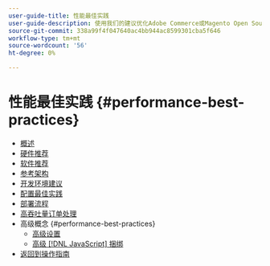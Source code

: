 ```yaml
---
user-guide-title: 性能最佳实践
user-guide-description: 使用我们的建议优化Adobe Commerce或Magento Open Source生产部署的性能。
source-git-commit: 338a99f4f047640ac4bb944ac8599301cba5f646
workflow-type: tm+mt
source-wordcount: '56'
ht-degree: 0%

---
```



# 性能最佳实践 {#performance-best-practices}

- [概述](overview.md)
- [硬件推荐](hardware.md)
- [软件推荐](software.md)
- [参考架构](reference-architecture.md)
- [开发环境建议](development-environment.md)
- [配置最佳实践](configuration.md)
- [部署流程](deployment-flow.md)
- [高吞吐量订单处理](high-throughput-order-processing.md)
- 高级概念 {#performance-best-practices}
   - [高级设置](advanced-setup.md)
   - [高级 [!DNL JavaScript] 捆绑](advanced-js-bundling.md)
- [返回到操作指南](https://experienceleague.adobe.com/docs/commerce-operations/operational-guides/home.html)
